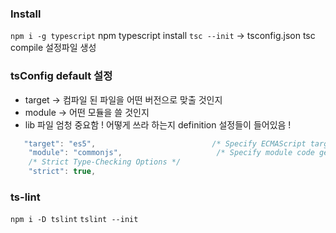 ### Install


`npm i -g typescript`
npm typescript install
`tsc --init` -> tsconfig.json
tsc compile 설정파일 생성 

### tsConfig default 설정


* target -> 컴파일 된 파일을 어떤 버전으로 맞출 것인지 
* module -> 어떤 모듈을 쓸 것인지 
* lib 파일 엄청 중요함 ! 어떻게 쓰라 하는지 definition 설정들이 들어있음 ! 

```typescript
   "target": "es5",                          /* Specify ECMAScript target version: 'ES3' (default), 'ES5', 'ES2015', 'ES2016', 'ES2017','ES2018' or 'ESNEXT'. */
    "module": "commonjs",                     /* Specify module code generation: 'none', 'commonjs', 'amd', 'system', 'umd', 'es2015', or 'ESNext'. */
    /* Strict Type-Checking Options */
    "strict": true,    
```

### ts-lint 

`npm i -D tslint`
`tslint --init`